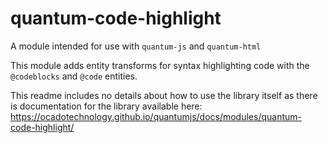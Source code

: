 # quantum-code-highlight

A module intended for use with `quantum-js` and `quantum-html`

This module adds entity transforms for syntax highlighting code with the
`@codeblocks` and `@code` entities.

This readme includes no details about how to use the library itself as there is
documentation for the library available here:
https://ocadotechnology.github.io/quantumjs/docs/modules/quantum-code-highlight/

